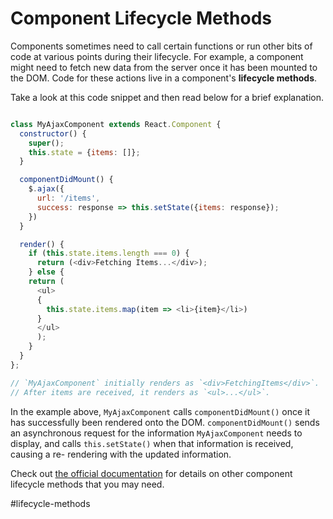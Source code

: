# Component Lifecycle Methods

Components sometimes need to call certain functions or run other bits of code at
various points during their lifecycle. For example, a component might need to
fetch new data from the server once it has been mounted to the DOM. Code for
these actions live in a component's **lifecycle methods**.

Take a look at this code snippet and then read below for a brief explanation.

```javascript

class MyAjaxComponent extends React.Component {
  constructor() {
    super();
    this.state = {items: []};
  }

  componentDidMount() {
    $.ajax({
      url: '/items',
      success: response => this.setState({items: response});
    })
  }

  render() {
    if (this.state.items.length === 0) {
      return (<div>Fetching Items...</div>);
    } else {        
    return (
      <ul>
      {
        this.state.items.map(item => <li>{item}</li>)
      }
      </ul>
      );
    }
  }
};

// `MyAjaxComponent` initially renders as `<div>FetchingItems</div>`.
// After items are received, it renders as `<ul>...</ul>`.

```

In the example above, `MyAjaxComponent` calls `componentDidMount()` once it has
successfully been rendered onto the DOM. `componentDidMount()` sends an
asynchronous request for the information `MyAjaxComponent` needs to display, and
calls `this.setState()` when that information is received, causing a re-
rendering with the updated information.

Check out [the official documentation][lifecycle-methods] for details on other component lifecycle methods that you may need. 

[lifecycle-methods]: https://facebook.github.io/react/docs/component-specs.html
#lifecycle-methods
